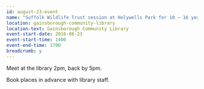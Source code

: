 ```yaml
---
id: august-23-event
name: "Suffolk Wildlife Trust session at Holywells Park for 10 – 16 year olds"
location: gainsborough-community-library
location-text: Gainsborough Community Library
event-start-date: 2016-08-23
event-start-time: 1400
event-end-time: 1700
breadcrumb: y
---
```

Meet at the library 2pm, back by 5pm.

Book places in advance with library staff.
